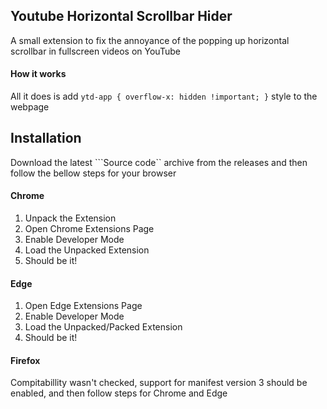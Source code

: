 ## Youtube Horizontal Scrollbar Hider
A small extension to fix the annoyance of the popping up horizontal scrollbar in fullscreen videos on YouTube

#### How it works
All it does is add ```ytd-app { overflow-x: hidden !important; }``` style to the webpage

## Installation
Download the latest ```Source code`` archive from the releases and then follow the bellow steps for your browser

#### Chrome
1. Unpack the Extension
2. Open Chrome Extensions Page
3. Enable Developer Mode
4. Load the Unpacked Extension
5. Should be it!
#### Edge
1. Open Edge Extensions Page
2. Enable Developer Mode
3. Load the Unpacked/Packed Extension
4. Should be it!
#### Firefox
Compitabillity wasn't checked, support for manifest version 3 should be enabled, and then follow steps for Chrome and Edge
